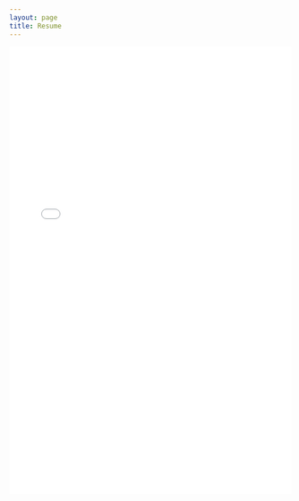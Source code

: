 ```yaml
---
layout: page
title: Resume
---
```

<object data="./Ricardo_Solis_s_CV_Eng__ver_.pdf" width="1000" height="1000" type='application/pdf'></object>

<embed src="./Ricardo_Solis_s_CV_Eng__ver_.pdf" type="application/pdf" width="100%" height="800px" />
